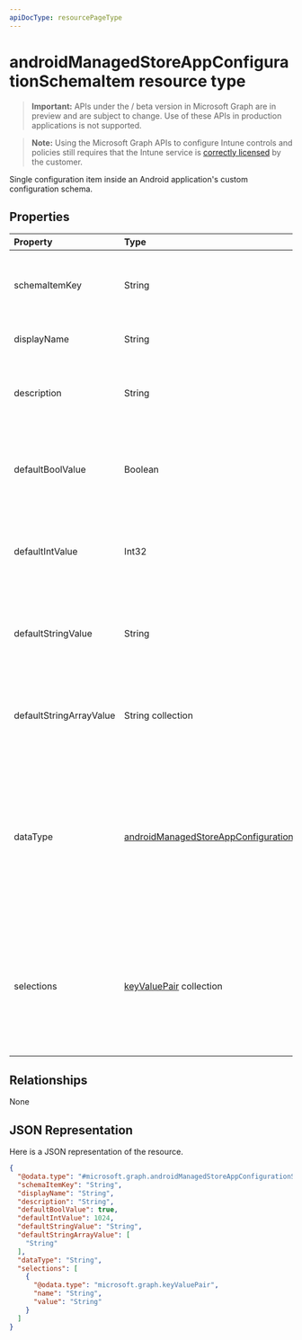 ```yaml
---
apiDocType: resourcePageType
---
```

# androidManagedStoreAppConfigurationSchemaItem resource type

> **Important:** APIs under the / beta version in Microsoft Graph are in preview and are subject to change. Use of these APIs in production applications is not supported.

> **Note:** Using the Microsoft Graph APIs to configure Intune controls and policies still requires that the Intune service is [correctly licensed](https://go.microsoft.com/fwlink/?linkid=839381) by the customer.

Single configuration item inside an Android application's custom configuration schema.
## Properties
|Property|Type|Description|
|:---|:---|:---|
|schemaItemKey|String|Unique key the application uses to identify the item|
|displayName|String|Human readable name|
|description|String|Description of what the item controls within the application|
|defaultBoolValue|Boolean|Default value for boolean type items, if specified by the app developer|
|defaultIntValue|Int32|Default value for integer type items, if specified by the app developer|
|defaultStringValue|String|Default value for string type items, if specified by the app developer|
|defaultStringArrayValue|String collection|Default value for string array type items, if specified by the app developer|
|dataType|[androidManagedStoreAppConfigurationSchemaItemDataType](../resources/intune_androidforwork_androidmanagedstoreappconfigurationschemaitemdatatype.md)|The type of value this item describes. Possible values are: `bool`, `integer`, `string`, `choice`, `multiselect`, `bundle`, `bundleArray`, `hidden`.|
|selections|[keyValuePair](../resources/intune_shared_keyvaluepair.md) collection|List of human readable name/value pairs for the valid values that can be set for this item (Choice and Multiselect items only)|

## Relationships
None
## JSON Representation
Here is a JSON representation of the resource.
<!-- {
  "blockType": "resource",
  "@odata.type": "microsoft.graph.androidManagedStoreAppConfigurationSchemaItem"
}
-->
``` json
{
  "@odata.type": "#microsoft.graph.androidManagedStoreAppConfigurationSchemaItem",
  "schemaItemKey": "String",
  "displayName": "String",
  "description": "String",
  "defaultBoolValue": true,
  "defaultIntValue": 1024,
  "defaultStringValue": "String",
  "defaultStringArrayValue": [
    "String"
  ],
  "dataType": "String",
  "selections": [
    {
      "@odata.type": "microsoft.graph.keyValuePair",
      "name": "String",
      "value": "String"
    }
  ]
}
```





